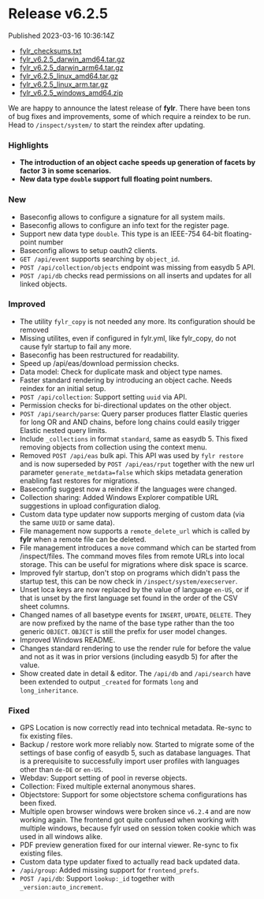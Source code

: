 
# Release v6.2.5

Published 2023-03-16 10:36:14Z

* [fylr_checksums.txt](https://s3.eu-central-1.wasabisys.com/fylr-releases/v6.2.5/fylr_checksums.txt)
* [fylr_v6.2.5_darwin_amd64.tar.gz](https://s3.eu-central-1.wasabisys.com/fylr-releases/v6.2.5/fylr_v6.2.5_darwin_amd64.tar.gz)
* [fylr_v6.2.5_darwin_arm64.tar.gz](https://s3.eu-central-1.wasabisys.com/fylr-releases/v6.2.5/fylr_v6.2.5_darwin_arm64.tar.gz)
* [fylr_v6.2.5_linux_amd64.tar.gz](https://s3.eu-central-1.wasabisys.com/fylr-releases/v6.2.5/fylr_v6.2.5_linux_amd64.tar.gz)
* [fylr_v6.2.5_linux_arm.tar.gz](https://s3.eu-central-1.wasabisys.com/fylr-releases/v6.2.5/fylr_v6.2.5_linux_arm.tar.gz)
* [fylr_v6.2.5_windows_amd64.zip](https://s3.eu-central-1.wasabisys.com/fylr-releases/v6.2.5/fylr_v6.2.5_windows_amd64.zip)


We are happy to announce the latest release of **fylr**. There have been tons of bug fixes and improvements, some of which require a reindex to be run. Head to `/inspect/system/` to start the reindex after updating.

### Highlights

* **The introduction of an object cache speeds up generation of facets by factor 3 in some scenarios.**
* **New data type `double` support full floating point numbers.**

### New

* Baseconfig allows to configure a signature for all system mails.
* Baseconfig allows to configure an info text for the register page.
* Support new data type `double`. This type is an IEEE-754 64-bit floating-point number
* Baseconfig allows to setup oauth2 clients.
* `GET /api/event` supports searching by `object_id`.
* `POST /api/collection/objects` endpoint was missing from easydb 5 API.
* `POST /api/db` checks read permissions on all inserts and updates for all linked objects.

### Improved

* The utility `fylr_copy` is not needed any more. Its configuration should be removed
* Missing utilites, even if configured in fylr.yml, like fylr_copy, do not cause fylr startup to fail any more.
* Baseconfig has been restructured for readability.
* Speed up /api/eas/download permission checks.
* Data model: Check for duplicate mask and object type names.
* Faster standard rendering by introducing an object cache. Needs reindex for an initial setup.
* `POST /api/collection`: Support setting `uuid` via API.
* Permission checks for bi-directional updates on the other object.
* `POST /api/search/parse`: Query parser produces flatter Elastic queries for long OR and AND chains, before long chains could easily trigger Elastic nested query limits.
* Include `_collections` in format `standard`, same as easydb 5. This fixed removing objects from collection using the context menu.
* Removed `POST /api/eas` bulk api. This API was used by `fylr restore` and is now superseded by `POST /api/eas/rput` together with the new url parameter `generate_metdata=false` which skips metadata generation enabling fast restores for migrations.
* Baseconfig suggest now a reindex if the languages were changed.
* Collection sharing: Added Windows Explorer compatible URL suggestions in upload configuration dialog.
* Custom data type updater now supports merging of custom data (via the same `UUID` or same data).
* File management now supports a `remote_delete_url` which is called by **fylr** when a remote file can be deleted.
* File management introduces a `move` command which can be started from /inspect/files. The command moves files from remote URLs into local storage. This can be useful for migrations where disk space is scarce.
* Improved fylr startup, don't stop on programs which didn't pass the startup test, this can be now check in `/inspect/system/execserver`.
* Unset loca keys are now replaced by the value of language `en-US`, or if that is unset by the first language set found in the order of the CSV sheet columns.
* Changed names of all basetype events for `INSERT`, `UPDATE`, `DELETE`. They are now prefixed by the name of the base type rather than the too generic `OBJECT`. `OBJECT` is still the prefix for user model changes.
* Improved Windows README.
* Changes standard rendering to use the render rule for before the value and not as it was in prior versions (including easydb 5) for after the value.
* Show created date in detail & editor. The `/api/db` and `/api/search` have been extended to output `_created` for formats `long` and `long_inheritance`.

### Fixed

* GPS Location is now correctly read into technical metadata. Re-sync to fix existing files.
* Backup / restore work more reliably now. Started to migrate some of the settings of base config of easydb 5, such as database languages. That is a prerequisite to successfully import user profiles with languages other than `de-DE` or `en-US`.
* Webdav: Support setting of pool in reverse objects.
* Collection: Fixed multiple external anonymous shares.
* Objectstore: Support for some objectstore schema configurations has been fixed.
* Multiple open browser windows were broken since `v6.2.4` and are now working again. The frontend got quite confused when working with multiple windows, because fylr used on session token cookie which was used in all windows alike.
* PDF preview generation fixed for our internal viewer. Re-sync to fix existing files.
* Custom data type updater fixed to actually read back updated data.
* `/api/group`: Added missing support for `frontend_prefs`.
* `POST /api/db`: Support `lookup:_id` together with `_version:auto_increment`.